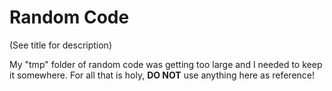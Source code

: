 Random Code
===========

(See title for description)

My "tmp" folder of random code was getting too large and I needed to keep it somewhere. For all that is holy, **DO NOT** use anything here as reference!
